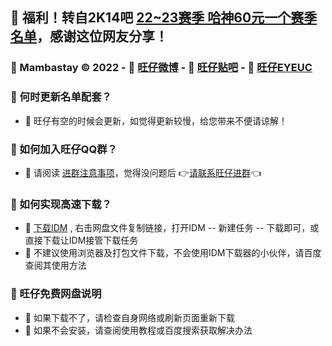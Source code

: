 ##  🎉 福利！转自2K14吧 [22~23赛季 哈神60元一个赛季名单](https://tieba.baidu.com/p/8016115050)，感谢这位网友分享！

###  🏀 Mambastay © 2022 - 🎈 [旺仔微博](https://weibo.com/u/7523590830) - 🎈 [旺仔贴吧](https://tieba.baidu.com/f?fr=home&kw=2k14) - 🎈 [旺仔EYEUC](https://bbs.eyeuc.com/down/user/旺仔) 

### 🏀 何时更新名单配套？
- 🎈 旺仔有空的时候会更新，如觉得更新较慢，给您带来不便请谅解！

### 🏀 如何加入旺仔QQ群？
- 🎈 请阅读 [进群注意事项](https://aliyundrive.com/s/Q2ipq2RNBhH)，觉得没问题后 👉[请联系旺仔进群](http://wpa.qq.com/msgrd?v=3&uin=3262517128&site=qq&menu=yes)👈

### 🏀 如何实现高速下载？
- 🎈 [下载IDM](https://aliyundrive.com/s/6UFKShKmQy5) , 右击网盘文件复制链接，打开IDM -- 新建任务 -- 下载即可，或直接下载让IDM接管下载任务
- 🎈  不建议使用浏览器及打包文件下载，不会使用IDM下载器的小伙伴，请百度查阅其使用方法

### 🏀 旺仔免费网盘说明
- 🎈 如果下载不了，请检查自身网络或刷新页面重新下载
- 🎈 如果不会安装，请查阅使用教程或百度搜索获取解决办法
